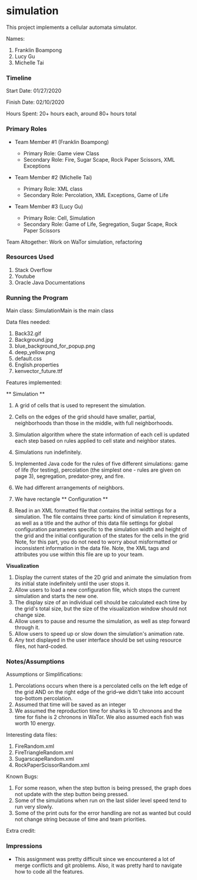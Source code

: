 simulation
====

This project implements a cellular automata simulator.

Names:
1. Franklin Boampong
2. Lucy Gu
3. Michelle Tai

### Timeline

Start Date: 01/27/2020

Finish Date: 02/10/2020

Hours Spent: 20+ hours each, around 80+ hours total

### Primary Roles

* Team Member #1 (Franklin Boampong)
	- Primary Role: Game view Class
	- Secondary Role: Fire, Sugar Scape, Rock Paper Scissors, XML Exceptions

* Team Member #2 (Michelle Tai)
   -  Primary Role: XML class
   -  Secondary Role: Percolation, XML Exceptions, Game of Life

* Team Member #3 (Lucy Gu)
   - Primary Role: Cell, Simulation
   - Secondary Role: Game of Life, Segregation, Sugar Scape, Rock Paper Scissors

Team Altogether: Work on WaTor simulation, refactoring

### Resources Used

1. Stack Overflow
2. Youtube
3. Oracle Java Documentations

### Running the Program
Main class: SimulationMain is the main class

Data files needed: 

1. Back32.gif
2. Background.jpg
3. blue_background_for_popup.png
4. deep_yellow.png
5. default.css
6. English.properties
7. kenvector_future.ttf

Features implemented:

** Simulation **
1. A grid of cells that is used to represent the simulation.
2. Cells on the edges of the grid should have smaller, partial, neighborhoods than those in the middle, with full neighborhoods.
3. Simulation algorithm where the state information of each cell is updated each step based on rules applied to cell 
state and neighbor states.
4. Simulations run indefinitely.
5. Implemented Java code for the rules of five different simulations: game of life (for testing), percolation (the simplest one - rules are given on page 3), segregation, predator-prey, and fire.
6. We had different arrangements of neighbors.
7. We have rectangle 
** Configuration **

1. Read in an XML formatted file that contains the initial settings for a simulation. The file contains three parts:
kind of simulation it represents, as well as a title and the author of this data file
settings for global configuration parameters specific to the simulation
width and height of the grid and the initial configuration of the states for the cells in the grid
Note, for this part, you do not need to worry about misformatted or inconsistent information in the data file.
Note, the XML tags and attributes you use within this file are up to your team.


**Visualization**
1. Display the current states of the 2D grid and animate the simulation from its initial state indefinitely until the user stops it.
2. Allow users to load a new configuration file, which stops the current simulation and starts the new one.
3. The display size of an individual cell should be calculated each time by the grid's total size, but the size of the visualization window should not change size.
4. Allow users to pause and resume the simulation, as well as step forward through it.
5. Allow users to speed up or slow down the simulation's animation rate.
6. Any text displayed in the user interface should be set using resource files, not hard-coded.

### Notes/Assumptions

Assumptions or Simplifications:
1. Percolations occurs when there is a percolated cells on the left edge of the grid AND on the right 
edge of the grid–we didn't take into account top-bottom percolation.
2. Assumed that time will be saved as an integer
3. We assumed the reproduction time for sharks is 10 chronons and the time for fishe is 2 chronons in 
 WaTor. We also assumed each fish was worth 10 energy. 


Interesting data files:
1. FireRandom.xml
2. FireTriangleRandom.xml
3. SugarscapeRandom.xml
4. RockPaperScissorRandom.xml


Known Bugs:

1. For some reason, when the step button is being pressed, the graph does not update with the step button being pressed.
2. Some of the simulations when run on the last slider level speed tend to run very slowly. 
3. Some of the print outs for the error handling are not as wanted but could not change string because of time and 
team priorities.

Extra credit:


### Impressions
* This assignment was pretty difficult since we encountered a lot of merge conflicts and git problems. 
Also, it was pretty hard to navigate how to code all the features.
